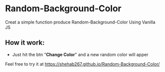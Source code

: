 # Random-Background-Color

Creat a simple function produce Random-Background-Color Using Vanilla JS

## How it work:

- Just hit the btn "**Change Color**" and a new random color will apper

Feel free to try it at https://shehab267.github.io/Random-Background-Color/
